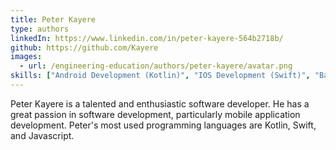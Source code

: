 ```yaml
---
title: Peter Kayere
type: authors
linkedIn: https://www.linkedin.com/in/peter-kayere-564b2718b/
github: https://github.com/Kayere
images:
  - url: /engineering-education/authors/peter-kayere/avatar.png 
skills: ["Android Development (Kotlin)", "IOS Development (Swift)", "Backend Development (Node.js)"] 
---
```

Peter Kayere is a talented and enthusiastic software developer. He has a great passion in software development, particularly mobile application development. Peter's most used programming languages are Kotlin, Swift, and Javascript.
